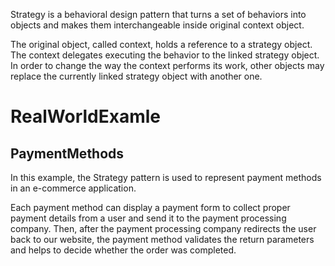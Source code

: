 Strategy is a behavioral design pattern that turns a set of behaviors into objects and makes them interchangeable inside original context object.

The original object, called context, holds a reference to a strategy object. The context delegates executing the behavior to the linked strategy object. In order to change the way the context performs its work, other objects may replace the currently linked strategy object with another one.


# RealWorldExamle
## PaymentMethods
In this example, the Strategy pattern is used to represent payment methods in an e-commerce application.

Each payment method can display a payment form to collect proper payment details from a user and send it to the payment processing company. Then, after the payment processing company redirects the user back to our website, the payment method validates the return parameters and helps to decide whether the order was completed.